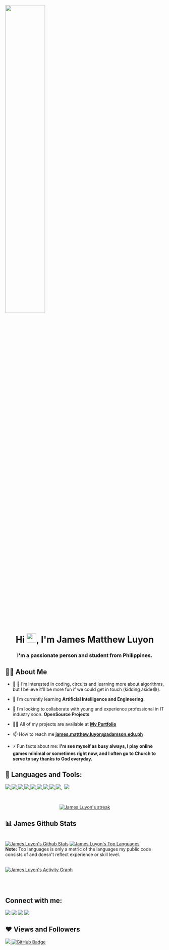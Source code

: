 
<a href="#"><img width="50%" height="auto" align="middle" src="https://i.imgur.com/u7mkijz.png" height="175px"/></a>



<h1 align="center">Hi <img src="https://raw.githubusercontent.com/MartinHeinz/MartinHeinz/master/wave.gif" width="30px">, I'm James Matthew Luyon</h1>
<h3 align="center">I'm a passionate person and student from Philippines.</h3>


## 🙋‍♂️ About Me

- 🔭 👀 I’m interested in coding, circuits and learning more about algorithms, but I believe it'll be more fun if we could get in touch (kidding aside😂).  <!-- **[Covid-19 Tracker](https://covid-19-tracker-e4bda.web.app/)**  -->   

- 🌱 I’m currently learning **Artificial Intelligence and Engineering.**

- 💞️ I’m looking to collaborate with young and experience professional in IT industry soon. **OpenSource Projects**

- 👨‍💻 All of my projects are available at **[My Portfolio](https://jamesmatthewluyon.wixsite.com/myrealsite?fbclid=IwAR0Whv-fFa3jc7RKecnwan3mX-H7nhGy8O6gg126YgU23EX99bpTy9HqSQ0)**

- 📫 How to reach me **james.matthew.luyon@adamson.edu.ph**

- ⚡ Fun facts about me: **I'm see myself as busy always, I play online games minimal or sometimes right now, and I often go to Church to serve to say thanks to God everyday.**

## 🚀 Languages and Tools:

<p align="left"> 
    <a href="https://www.java.com" target="_blank"> <img src="https://img.icons8.com/color/48/000000/java-coffee-cup-logo.png"/> </a>
    <a href="https://www.cplusplus.com/info/" target="_blank"> <img src="https://img.icons8.com/color/48/000000/c-plus-plus-logo.png"/> </a>
    <a href="https://www.w3schools.com/cs" target="_blank"> <img src="https://img.icons8.com/color/48/000000/c-sharp-logo.png"/> </a> 
    <a href="https://developer.mozilla.org/en-US/docs/Web/JavaScript" target="_blank"> <img src="https://img.icons8.com/color/48/000000/javascript.png"/> </a> 
    <a href="https://www.w3.org/html/" target="_blank"> <img src="https://img.icons8.com/color/48/000000/html-5.png"/> </a> 
    <a href="https://www.w3schools.com/css/" target="_blank"> <img src="https://img.icons8.com/color/48/000000/css3.png"/> </a> 
    <a href="https://getbootstrap.com" target="_blank"> <img src="https://img.icons8.com/color/48/000000/bootstrap.png"/> </a> 
    <a href="https://www.python.org" target="_blank"> <img src="https://img.icons8.com/color/48/000000/python.png"/> </a> 
    </a> 
    <a style="padding-right:8px;" href="https://www.mysql.com/" target="_blank"> <img src="https://img.icons8.com/fluent/50/000000/mysql-logo.png"/> </a>
    </a> 
    <a href="https://firebase.google.com/" target="_blank"> <img src="https://img.icons8.com/color/48/000000/firebase.png"/> </a> 
    </a>   
    </a> 
    <!-- <a href="https://www.jenkins.io" target="_blank"> <img src="https://www.vectorlogo.zone/logos/jenkins/jenkins-icon.svg" alt="jenkins" width="48" height="48"/> </a>  -->
</p>

<!-- [![React Badge](https://img.shields.io/badge/-React-61DBFB?style=for-the-badge&labelColor=black&logo=react&logoColor=61DBFB)](#)  [![Javascript Badge](https://img.shields.io/badge/-Javascript-F0DB4F?style=for-the-badge&labelColor=black&logo=javascript&logoColor=F0DB4F)](#) [![Typescript Badge](https://img.shields.io/badge/-Typescript-007acc?style=for-the-badge&labelColor=black&logo=typescript&logoColor=007acc)](#) [![Nodejs Badge](https://img.shields.io/badge/-Nodejs-3C873A?style=for-the-badge&labelColor=black&logo=node.js&logoColor=3C873A)](#) [![GraphQL Badge](https://img.shields.io/badge/-GraphQl-e535ab?style=for-the-badge&labelColor=black&logo=node.js&logoColor=e535ab)](#) -->
<br/>

<p align="center">
    <a href="https://github.com/jamesmattluyon/github-readme-streak-stats">
        <img title="🔥 Get streak stats for your profile at git.io/streak-stats" alt="James Luyon's streak" src="https://github-readme-streak-stats.herokuapp.com/?user=jamesmattluyon&theme=black-ice&hide_border=true&stroke=0000&background=060A0CD0"/>
    </a>
</p>

## 📊 James Github Stats

  <br/>
    <a href="https://github.com/jamesmattluyon/github-readme-stats"><img alt="James Luyon's Github Stats" src="https://github-readme-stats.vercel.app/api?username=jamesmattluyon&show_icons=true&count_private=true&theme=react&hide_border=true&bg_color=0D1117" /></a>
  <a href="https://github.com/jamesmattluyon/github-readme-stats"><img alt="James Luyon's Top Languages" src="https://github-readme-stats.vercel.app/api/top-langs/?username=jamesmattluyon&langs_count=8&count_private=true&layout=compact&theme=react&hide_border=true&bg_color=0D1117" /></a>
  <br/>
  <b>Note:</b> Top languages is only a metric of the languages my public code consists of and doesn't reflect experience or skill level.


<br/>
<br/>

<a href="https://github.com/jamesmattluyon/github-readme-activity-graph"><img alt="James Luyon's Activity Graph" src="https://activity-graph.herokuapp.com/graph?username=jamesmattluyon&bg_color=0D1117&color=5BCDEC&line=5BCDEC&point=FFFFFF&hide_border=true" /></a>

<br/>
<br/>

## Connect with me:
<p align="left">

<a href = "https://www.linkedin.com/in/jamesmatthewluyon/"><img src="https://img.icons8.com/fluent/48/000000/linkedin.png"/></a>
<a href = "https://www.facebook.com/james.luyon/"><img src="https://img.icons8.com/fluency/48/000000/facebook-new.png"/></a>
<a href = "https://www.instagram.com/maaatchong/"><img src="https://img.icons8.com/fluent/48/000000/instagram-new.png"/></a>
<a href = "https://www.youtube.com/channel/UCsYThXSrUMlz260yg_zB73g"><img src="https://img.icons8.com/color/48/000000/youtube-play.png"/></a>

</p>

## ❤ Views and Followers
<a href="https://github.com/Meghna-DAS/github-profile-views-counter">
    <img src="https://komarev.com/ghpvc/?username=jamesmattluyon">
</a>
<a href="https://github.com/jamesmattluyon?tab=followers"><img src="https://img.shields.io/github/followers/jamesmattluyon?label=Followers&style=social" alt="GitHub Badge"></a>
